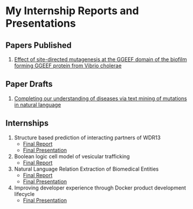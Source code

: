 # My Internship Reports and Presentations

## Papers Published
1. [Effect of site-directed mutagenesis at the GGEEF domain of the biofilm forming GGEEF protein from Vibrio cholerae](https://www.ncbi.nlm.nih.gov/pmc/articles/PMC4700032/)

## Paper Drafts
1. [Completing our understanding of diseases via text mining of mutations in natural language](https://github.com/ashishbaghudana/internships/blob/master/rostlab/natural_language.pdf)

## Internships
1. Structure based prediction of interacting partners of WDR13
   * [Final Report](https://github.com/ashishbaghudana/internships/blob/master/sankara_nethralaya/report.pdf)
   * [Final Presentation](https://github.com/ashishbaghudana/internships/blob/master/sankara_nethralaya/presentation.pptx)
2. Boolean logic cell model of vesicular trafficking
   * [Final Report](https://github.com/ashishbaghudana/internships/blob/master/ncbs/report.pdf)
3. Natural Language Relation Extraction of Biomedical Entities
   * [Final Report](https://github.com/ashishbaghudana/internships/blob/master/rostlab/report.pdf)
   * [Final Presentation](https://github.com/ashishbaghudana/internships/blob/master/rostlab/presentation.pdf)
4. Improving developer experience through Docker product development lifecycle
   * [Final Presentation]()
